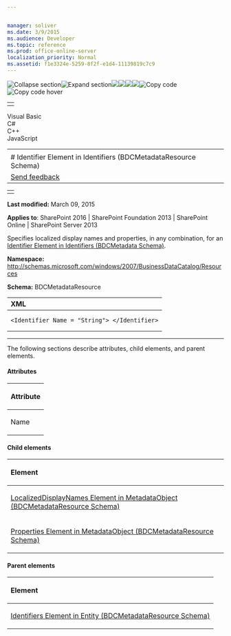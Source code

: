 ```yaml
---


manager: soliver
ms.date: 3/9/2015
ms.audience: Developer
ms.topic: reference
ms.prod: office-online-server
localization_priority: Normal
ms.assetid: f1e3324e-5259-8f2f-e1d4-11139819c7c9
---
```


![Collapse
section](../icons/collapse_all.gif "Collapse section")![Expand
section](../icons/expand_all.gif "Expand section")![](../icons/collapse_all.gif)![](../icons/expand_all.gif)![](../icons/dropdown.gif)![](../icons/dropdownHover.gif)![Copy
code](../icons/copycode.gif "Copy code")![Copy code
hover](../icons/copycodeHighlight.gif "Copy code hover")
<table>
<tbody>
<tr class="odd">
<td align="left"></td>
</tr>
</tbody>
</table>

Visual Basic  
C\#  
C++  
JavaScript  

<table>
<tbody>
<tr class="odd">
<td align="left"><span id="runningHeaderText"></span></td>
</tr>
<tr class="even">
<td align="left"># Identifier Element in Identifiers (BDCMetadataResource Schema)</td>
</tr>
<tr class="odd">
<td align="left"><span id="headfeedbackarea" class="feedbackhead"><a href="javascript:SubmitFeedback(&#39;docthis@Microsoft.com&#39;,&#39;&#39;,&#39;&#39;,&#39;&#39;,&#39;1.0.18082.1225&#39;,&#39;%0\dThank%20you%20for%20your%20feedback.%20The%20developer%20writing%20teams%20use%20your%20feedback%20to%20improve%20documentation.%20While%20we%20are%20reviewing%20your%20feedback,%20we%20may%20send%20you%20e-mail%20to%20ask%20for%20clarification%20or%20feedback%20on%20a%20solution.%20We%20do%20not%20use%20your%20e-mail%20address%20for%20any%20other%20purpose%20and%20we%20delete%20it%20after%20we%20finish%20our%20review.%0\AFor%20further%20information%20about%20the%20privacy%20policies%20of%20Microsoft,%20please%20see%20http://privacy.microsoft.com/en-us/default.aspx.%0\A%0\d&#39;,&#39;Customer%20feedback&#39;);">Send feedback</a></span></td>
</tr>
</tbody>
</table>

<table>
<colgroup>
<col width="100%" />
</colgroup>
<tbody>
<tr class="odd">
<td align="left"></td>
</tr>
</tbody>
</table>

**Last modified:** March 09, 2015

**Applies to**: SharePoint 2016 | SharePoint Foundation 2013 |
SharePoint Online | SharePoint Server 2013

Specifies localized display names and properties, in any combination,
for an [Identifier Element in Identifiers
(BDCMetadata Schema)](identifier-element-in-identifiers-bdcmetadata-schema.md)</span>.

**Namespace:**
http://schemas.microsoft.com/windows/2007/BusinessDataCatalog/Resources

**Schema:** BDCMetadataResource

<span codelanguage="xmlLang"></span>
<table>
<colgroup>
<col width="100%" />
</colgroup>
<thead>
<tr class="header">
<th align="left">XML</th>
</tr>
</thead>
<tbody>
<tr class="odd">
<td align="left"><pre><code>&lt;Identifier Name = &quot;String&quot;&gt; &lt;/Identifier&gt;</code></pre></td>
</tr>
</tbody>
</table>


--------------------------------------------------------------------------------------------------------------------------------------------------------------------------------------------------------------------------------------

The following sections describe attributes, child elements, and parent
elements.

#### Attributes

<table>
<colgroup>
<col width="100%" />
</colgroup>
<thead>
<tr class="header">
<th align="left"><p>Attribute</p></th>
</tr>
</thead>
<tbody>
<tr class="odd">
<td align="left"><p>Name</p></td>
</tr>
</tbody>
</table>

#### Child elements

<table>
<colgroup>
<col width="100%" />
</colgroup>
<thead>
<tr class="header">
<th align="left"><p>Element</p></th>
</tr>
</thead>
<tbody>
<tr class="odd">
<td align="left"><p><span sdata="link"><a href="localizeddisplaynames-element-in-metadataobject-bdcmetadataresource-schema.htm">LocalizedDisplayNames Element in MetadataObject (BDCMetadataResource Schema)</a></span></p></td>
</tr>
<tr class="even">
<td align="left"><p><span sdata="link"><a href="properties-element-in-metadataobject-bdcmetadataresource-schema.htm">Properties Element in MetadataObject (BDCMetadataResource Schema)</a></span></p></td>
</tr>
</tbody>
</table>

#### Parent elements

<table>
<colgroup>
<col width="100%" />
</colgroup>
<thead>
<tr class="header">
<th align="left"><p>Element</p></th>
</tr>
</thead>
<tbody>
<tr class="odd">
<td align="left"><p><span sdata="link"><a href="identifiers-element-in-entity-bdcmetadataresource-schema.htm">Identifiers Element in Entity (BDCMetadataResource Schema)</a></span></p></td>
</tr>
</tbody>
</table>








